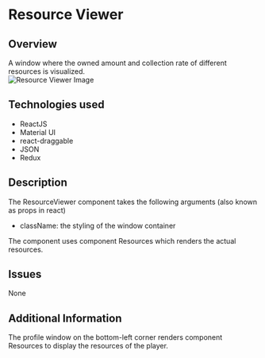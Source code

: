 # Resource Viewer

## Overview
A window where the owned amount and collection rate of different resources is visualized.
<br>![Resource Viewer Image](https://res.cloudinary.com/dmejmwxek/image/upload/v1710675560/resource_viewer.png)
## Technologies used
- ReactJS
- Material UI
- react-draggable
- JSON
- Redux

## Description
The ResourceViewer component takes the following arguments (also known as props in react)
- className: the styling of the window container

The component uses component Resources which renders the actual resources.
## Issues
None

## Additional Information
The profile window on the bottom-left corner renders component Resources to display the resources of the player.
